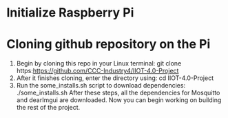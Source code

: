 # Initialize Raspberry Pi
# Cloning github repository on the Pi
1. Begin by cloning this repo in your Linux terminal: git clone https:https://github.com/CCC-Industry4/IIOT-4.0-Project
2. After it finishes cloning, enter the directory using: cd IIOT-4.0-Project
3. Run the some_installs.sh script to download dependencies: ./some_installs.sh
After these steps, all the dependencies for Mosquitto and dearImgui are downloaded. Now you can begin working on building the rest of the project.
